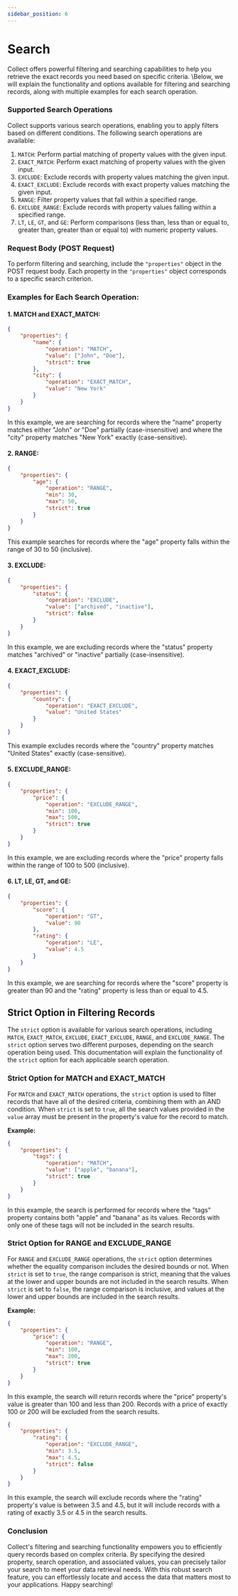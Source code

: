 ```yaml
---
sidebar_position: 6
---
```


# Search 

Collect offers powerful filtering and searching capabilities to help you retrieve the exact records you need based on specific criteria. \Below, we will explain the functionality and options available for filtering and searching records, along with multiple examples for each search operation.

### Supported Search Operations

Collect supports various search operations, enabling you to apply filters based on different conditions. The following search operations are available:

1. `MATCH`: Perform partial matching of property values with the given input. 
2. `EXACT_MATCH`: Perform exact matching of property values with the given input.
3. `EXCLUDE`: Exclude records with property values matching the given input.
4. `EXACT_EXCLUDE`: Exclude records with exact property values matching the given input.
5. `RANGE`: Filter property values that fall within a specified range.
6. `EXCLUDE_RANGE`: Exclude records with property values falling within a specified range.
7. `LT`, `LE`, `GT`, and `GE`: Perform comparisons (less than, less than or equal to, greater than, greater than or equal to) with numeric property values.

### Request Body (POST Request)

To perform filtering and searching, include the `"properties"` object in the POST request body. Each property in the `"properties"` object corresponds to a specific search criterion.

### Examples for Each Search Operation:

#### 1. MATCH and EXACT_MATCH:

```json
{
    "properties": {
        "name": {
            "operation": "MATCH",
            "value": ["John", "Doe"],
            "strict": true
        },
        "city": {
            "operation": "EXACT_MATCH",
            "value": "New York"
        }
    }
}
```

In this example, we are searching for records where the "name" property matches either "John" or "Doe" partially (case-insensitive) and where the "city" property matches "New York" exactly (case-sensitive).

#### 2. RANGE:

```json
{
    "properties": {
        "age": {
            "operation": "RANGE",
            "min": 30,
            "max": 50,
            "strict": true
        }
    }
}
```

This example searches for records where the "age" property falls within the range of 30 to 50 (inclusive).

#### 3. EXCLUDE:

```json
{
    "properties": {
        "status": {
            "operation": "EXCLUDE",
            "value": ["archived", "inactive"],
            "strict": false
        }
    }
}
```

In this example, we are excluding records where the "status" property matches "archived" or "inactive" partially (case-insensitive).

#### 4. EXACT_EXCLUDE:

```json
{
    "properties": {
        "country": {
            "operation": "EXACT_EXCLUDE",
            "value": "United States"
        }
    }
}
```

This example excludes records where the "country" property matches "United States" exactly (case-sensitive).

#### 5. EXCLUDE_RANGE:

```json
{
    "properties": {
        "price": {
            "operation": "EXCLUDE_RANGE",
            "min": 100,
            "max": 500,
            "strict": true
        }
    }
}
```

In this example, we are excluding records where the "price" property falls within the range of 100 to 500 (inclusive).

#### 6. LT, LE, GT, and GE:

```json
{
    "properties": {
        "score": {
            "operation": "GT",
            "value": 90
        },
        "rating": {
            "operation": "LE",
            "value": 4.5
        }
    }
}
```

In this example, we are searching for records where the "score" property is greater than 90 and the "rating" property is less than or equal to 4.5.


## Strict Option in Filtering Records

The `strict` option is available for various search operations, including `MATCH`, `EXACT_MATCH`, `EXCLUDE`, `EXACT_EXCLUDE`, `RANGE`, and `EXCLUDE_RANGE`. The `strict` option serves two different purposes, depending on the search operation being used. This documentation will explain the functionality of the `strict` option for each applicable search operation.

### Strict Option for MATCH and EXACT_MATCH

For `MATCH` and `EXACT_MATCH` operations, the `strict` option is used to filter records that have all of the desired criteria, combining them with an AND condition. When `strict` is set to `true`, all the search values provided in the `value` array must be present in the property's value for the record to match.

**Example:**

```json
{
    "properties": {
        "tags": {
            "operation": "MATCH",
            "value": ["apple", "banana"],
            "strict": true
        }
    }
}
```

In this example, the search is performed for records where the "tags" property contains both "apple" and "banana" as its values. Records with only one of these tags will not be included in the search results.

### Strict Option for RANGE and EXCLUDE_RANGE

For `RANGE` and `EXCLUDE_RANGE` operations, the `strict` option determines whether the equality comparison includes the desired bounds or not. When `strict` is set to `true`, the range comparison is strict, meaning that the values at the lower and upper bounds are not included in the search results. When `strict` is set to `false`, the range comparison is inclusive, and values at the lower and upper bounds are included in the search results.

**Example:**

```json
{
    "properties": {
        "price": {
            "operation": "RANGE",
            "min": 100,
            "max": 200,
            "strict": true
        }
    }
}
```

In this example, the search will return records where the "price" property's value is greater than 100 and less than 200. Records with a price of exactly 100 or 200 will be excluded from the search results.

```json
{
    "properties": {
        "rating": {
            "operation": "EXCLUDE_RANGE",
            "min": 3.5,
            "max": 4.5,
            "strict": false
        }
    }
}
```

In this example, the search will exclude records where the "rating" property's value is between 3.5 and 4.5, but it will include records with a rating of exactly 3.5 or 4.5 in the search results.

### Conclusion

Collect's filtering and searching functionality empowers you to efficiently query records based on complex criteria. By specifying the desired property, search operation, and associated values, you can precisely tailor your search to meet your data retrieval needs. With this robust search feature, you can effortlessly locate and access the data that matters most to your applications. Happy searching!